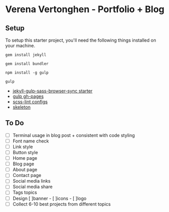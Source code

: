 # Verena Vertonghen - Portfolio + Blog

## Setup
To setup this starter project, you'll need the following things installed on your machine.

~~~
gem install jekyll
~~~

~~~
gem install bundler
~~~

~~~
npm install -g gulp
~~~

~~~
gulp
~~~


- [jekyll-gulp-sass-browser-sync starter](https://github.com/shakyShane/jekyll-gulp-sass-browser-sync)
- [gulp gh-pages](https://github.com/rowoot/gulp-gh-pages)
- [scss-lint configs](https://github.com/causes/scss-lint/blob/master/config/default.yml)
- [skeleton](https://getskeleton.com)

## To Do
- [ ] Terminal usage in blog post + consistent with code styling
- [ ] Font name check
- [ ] Link style
- [ ] Button style
- [ ] Home page
- [ ] Blog page
- [ ] About page
- [ ] Contact page
- [ ] Social media links
- [ ] Social media share
- [ ] Tags topics
- [ ] Design [ ]banner - [ ]icons - [ ]logo
- [ ] Collect 6-10 best projects from different topics
